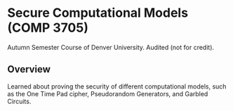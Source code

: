 # Secure Computational Models (COMP 3705)

Autumn Semester Course of Denver University. Audited (not for credit).

## Overview

Learned about proving the security of different computational models, such as the One Time Pad cipher, Pseudorandom Generators, and Garbled Circuits. 

